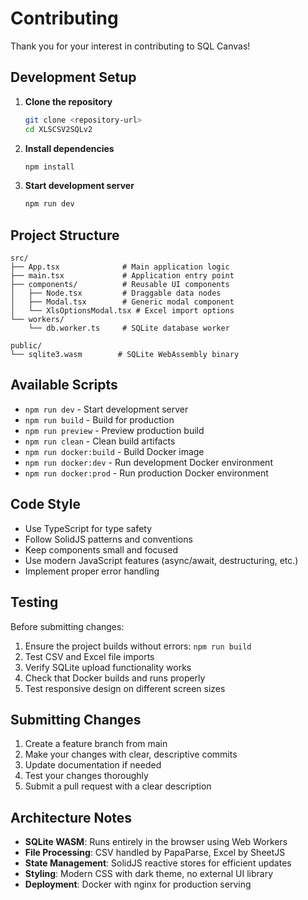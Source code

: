 # Contributing

Thank you for your interest in contributing to SQL Canvas!

## Development Setup

1. **Clone the repository**
   ```bash
   git clone <repository-url>
   cd XLSCSV2SQLv2
   ```

2. **Install dependencies**
   ```bash
   npm install
   ```

3. **Start development server**
   ```bash
   npm run dev
   ```

## Project Structure

```
src/
├── App.tsx              # Main application logic
├── main.tsx             # Application entry point
├── components/          # Reusable UI components
│   ├── Node.tsx         # Draggable data nodes
│   ├── Modal.tsx        # Generic modal component
│   └── XlsOptionsModal.tsx # Excel import options
└── workers/
    └── db.worker.ts     # SQLite database worker

public/
└── sqlite3.wasm        # SQLite WebAssembly binary
```

## Available Scripts

- `npm run dev` - Start development server
- `npm run build` - Build for production
- `npm run preview` - Preview production build
- `npm run clean` - Clean build artifacts
- `npm run docker:build` - Build Docker image
- `npm run docker:dev` - Run development Docker environment
- `npm run docker:prod` - Run production Docker environment

## Code Style

- Use TypeScript for type safety
- Follow SolidJS patterns and conventions
- Keep components small and focused
- Use modern JavaScript features (async/await, destructuring, etc.)
- Implement proper error handling

## Testing

Before submitting changes:

1. Ensure the project builds without errors: `npm run build`
2. Test CSV and Excel file imports
3. Verify SQLite upload functionality works
4. Check that Docker builds and runs properly
5. Test responsive design on different screen sizes

## Submitting Changes

1. Create a feature branch from main
2. Make your changes with clear, descriptive commits
3. Update documentation if needed
4. Test your changes thoroughly
5. Submit a pull request with a clear description

## Architecture Notes

- **SQLite WASM**: Runs entirely in the browser using Web Workers
- **File Processing**: CSV handled by PapaParse, Excel by SheetJS
- **State Management**: SolidJS reactive stores for efficient updates
- **Styling**: Modern CSS with dark theme, no external UI library
- **Deployment**: Docker with nginx for production serving

